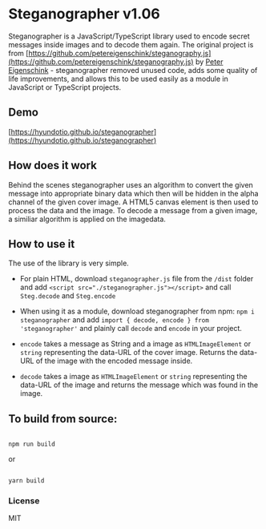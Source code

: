 # Steganographer v1.06
Steganographer is a JavaScript/TypeScript library used to encode secret messages inside images and to decode them again. The original project is from [https://github.com/petereigenschink/steganography.js](https://github.com/petereigenschink/steganography.js) by [Peter Eigenschink](https://github.com/petereigenschink) - steganographer removed unused code, adds some quality of life improvements, and allows this to be used easily as a module in JavaScript or TypeScript projects.

## Demo
[https://hyundotio.github.io/steganographer](https://hyundotio.github.io/steganographer)

## How does it work
Behind the scenes steganographer uses an algorithm to convert the given message into appropriate binary data which then will be hidden in the alpha channel of the given cover image. A HTML5 canvas element is then used to process the data and the image. To decode a message from a given image, a similiar algorithm is applied on the imagedata.

## How to use it
The use of the library is very simple.
- For plain HTML, download `steganographer.js` file from the `/dist` folder and add `<script src="./steganographer.js"></script>` and call `Steg.decode` and `Steg.encode`
- When using it as a module, download steganographer from npm: `npm i steganographer` and add `import { decode, encode } from 'steganographer'` and plainly call `decode` and `encode` in your project.

- `encode` takes a message as String and a image as `HTMLImageElement` or `string` representing the data-URL of the cover image. Returns the data-URL of the image with the encoded message inside.
- `decode` takes a image as `HTMLImageElement` or `string` representing the data-URL of the image and returns the message which was found in the image.

## To build from source:

```

npm run build

```

  

or

  

```

yarn build

```

### License
MIT

  